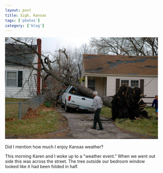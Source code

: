 ```yaml
---
layout: post
title: Sigh, Kansas
tags: ['photos']
category: ['blog']
---
```


![Tornado :: Nikon D70 : 1/124s : f/5.6 : ISO 200](/media/2006/03/tornado.jpg)

Did I mention how much I enjoy Kansas weather?

This morning Karen and I woke up to a "weather event." When we went out
side this was across the street. The tree outside our bedroom window
looked like it had been folded in half.

